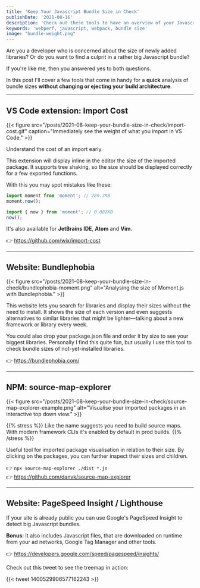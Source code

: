 ```yaml
---
title: 'Keep Your Javascript Bundle Size in Check'
publishDate: '2021-08-16'
description: 'Check out these tools to have an overview of your Javascript bundle size.'
keywords: 'webperf, javascript, webpack, bundle size'
image: "bundle-weight.png"
---
```


Are you a developer who is concerned about the size of newly added libraries? Or do you want to find a culprit in a rather big Javascript bundle?

If you're like me, then you answered yes to both questions.

In this post I'll cover a few tools that come in handy for a **quick** analysis of bundle sizes **without changing or ejecting your build architecture**.

---

## VS Code extension: Import Cost

{{< figure src="/posts/2021-08-keep-your-bundle-size-in-check/import-cost.gif" caption="Immediately see the weight of what you import in VS Code." >}}

Understand the cost of an import early.

This extension will display inline in the editor the size of the imported package. It supports tree shaking, so the size should be displayed correctly for a few exported functions.

With this you may spot mistakes like these:

```javascript
import moment from 'moment'; // 289.7KB
moment.now();

import { now } from 'moment'; // 0.082KB
now();
```

It's also available for **JetBrains IDE**, **Atom** and **Vim**.

👉 https://github.com/wix/import-cost

---

## Website: Bundlephobia

{{< figure src="/posts/2021-08-keep-your-bundle-size-in-check/bundlephobia-moment.png" alt="Analysing the size of Moment.js with Bundlephobia." >}}

This website lets you search for libraries and display their sizes without the need to install. It shows the size of each version and even suggests alternatives to similar libraries that might be lighter—talking about a new framework or library every week.

You could also drop your package.json file and order it by size to see your biggest libraries. Personally I find this quite fun, but usually I use this tool to check bundle sizes of not-yet-installed libraries.

👉 https://bundlephobia.com/

---

## NPM: source-map-explorer

{{< figure src="/posts/2021-08-keep-your-bundle-size-in-check/source-map-explorer-example.png" alt="Visualise your imported packages in an interactive top down view." >}}

{{% stress %}}
Like the name suggests you need to build source maps. With modern framework CLIs it's enabled by default in prod builds.
{{% /stress %}}

Useful tool for imported package visualisation in relation to their size. By clicking on the packages, you can further inspect their sizes and children.

👉 `npx source-map-explorer ./dist *.js`
<br>
👉 https://github.com/danvk/source-map-explorer

---

## Website: PageSpeed Insight / Lighthouse

If your site is already public you can use Google's PageSpeed Insight to detect big Javascript bundles. 

**Bonus**: It also includes Javascript files, that are downloaded on runtime from your ad networks, Google Tag Manager and other tools.

👉 https://developers.google.com/speed/pagespeed/insights/

Check out this tweet to see the treemap in action:

{{< tweet 1400529906577162243 >}}